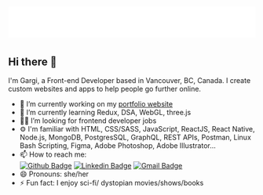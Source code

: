 <h1 align="center">
  <img src="https://raw.githubusercontent.com/Gargi-Thakur/Gargi-Thakur/master/githubName.svg" alt="Gargi Thakur" />
</h1>

## Hi there 👋
I'm Gargi, a Front-end Developer based in Vancouver, BC, Canada. I create custom websites and apps to help people go further online.
- 🔭 I’m currently working on my <a href="https://www.gargithakur.com" target="_blank">portfolio website</a>
- 🌱 I’m currently learning Redux, DSA, WebGL, three.js 
- 👩‍💻 I’m looking for frontend developer jobs
- ⚙️ I'm familiar with HTML, CSS/SASS, JavaScript, ReactJS, React Native, Node.js, MongoDB, PostgresSQL, GraphQL, REST APIs, Postman, Linux Bash Scripting, Figma, Adobe Photoshop, Adobe Illustrator... 
- 📫 How to reach me: <br /> [![Github Badge](http://img.shields.io/badge/-Github-black?style=flat-square&logo=github&link=https://github.com/Gargi-Thakur/)](https://github.com/Gargi-Thakur/) 
[![Linkedin Badge](https://img.shields.io/badge/-LinkedIn-blue?style=flat-square&logo=Linkedin&logoColor=white&link=https://www.linkedin.com/in/gargithakur94/)](https://www.linkedin.com/in/gargithakur94)
[![Gmail Badge](https://img.shields.io/badge/-Gmail-d14836?style=flat-square&logo=Gmail&logoColor=white&link=mailto:defcon.gargi14thakur@gmail.com)](mailto:defcon.gargi14thakur@gmail.com)
- 😄 Pronouns: she/her
- ⚡ Fun fact: I enjoy sci-fi/ dystopian movies/shows/books
